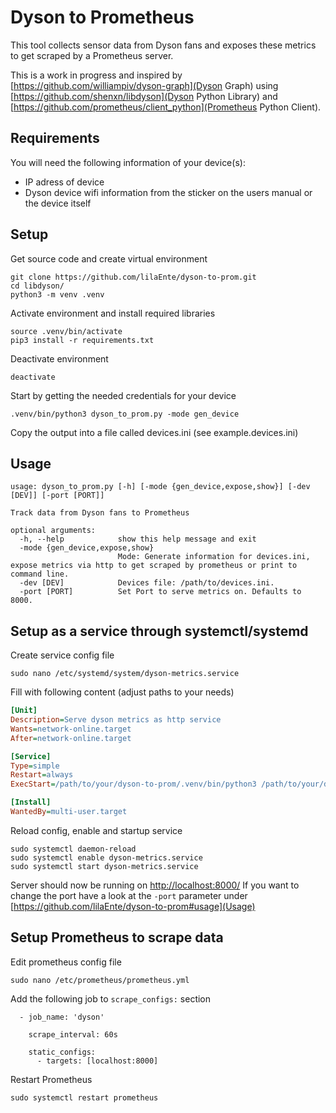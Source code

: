 # Dyson to Prometheus

This tool collects sensor data from Dyson fans and exposes these metrics to get scraped by a Prometheus server.

This is a work in progress and inspired by [https://github.com/williampiv/dyson-graph](Dyson Graph) using [https://github.com/shenxn/libdyson](Dyson Python Library) and [https://github.com/prometheus/client_python](Prometheus Python Client).

## Requirements

You will need the following information of your device(s):
- IP adress of device
- Dyson device wifi information from the sticker on the users manual or the device itself

## Setup

Get source code and create virtual environment
```
git clone https://github.com/lilaEnte/dyson-to-prom.git
cd libdyson/
python3 -m venv .venv
```

Activate environment and install required libraries
```
source .venv/bin/activate
pip3 install -r requirements.txt
```

Deactivate environment
```
deactivate
```

Start by getting the needed credentials for your device
```
.venv/bin/python3 dyson_to_prom.py -mode gen_device
```

Copy the output into a file called devices.ini (see example.devices.ini)

## Usage
```text
usage: dyson_to_prom.py [-h] [-mode {gen_device,expose,show}] [-dev [DEV]] [-port [PORT]]

Track data from Dyson fans to Prometheus

optional arguments:
  -h, --help            show this help message and exit
  -mode {gen_device,expose,show}
                        Mode: Generate information for devices.ini, expose metrics via http to get scraped by prometheus or print to command line.
  -dev [DEV]            Devices file: /path/to/devices.ini.
  -port [PORT]          Set Port to serve metrics on. Defaults to 8000.
```

## Setup as a service through systemctl/systemd

Create service config file
```
sudo nano /etc/systemd/system/dyson-metrics.service
```

Fill with following content (adjust paths to your needs)
```ini
[Unit]
Description=Serve dyson metrics as http service
Wants=network-online.target
After=network-online.target

[Service]
Type=simple
Restart=always
ExecStart=/path/to/your/dyson-to-prom/.venv/bin/python3 /path/to/your/dyson-to-prom/dyson_to_prom.py -mode expose -dev /path/to/your/dyson-to-prom/devices.ini

[Install]
WantedBy=multi-user.target
```

Reload config, enable and startup service
```
sudo systemctl daemon-reload
sudo systemctl enable dyson-metrics.service
sudo systemctl start dyson-metrics.service
```

Server should now be running on [http://localhost:8000/](http://localhost:8000/)
If you want to change the port have a look at the `-port` parameter under [https://github.com/lilaEnte/dyson-to-prom#usage](Usage)

## Setup Prometheus to scrape data

Edit prometheus config file
```
sudo nano /etc/prometheus/prometheus.yml
```

Add the following job to `scrape_configs:` section
```
  - job_name: 'dyson'

    scrape_interval: 60s

    static_configs:
      - targets: [localhost:8000]

```

Restart Prometheus
```
sudo systemctl restart prometheus
```
